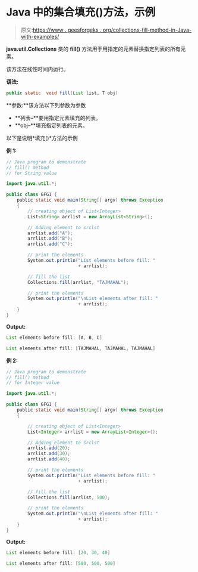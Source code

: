 # Java 中的集合填充()方法，示例

> 原文:[https://www . geesforgeks . org/collections-fill-method-in-Java-with-examples/](https://www.geeksforgeeks.org/collections-fill-method-in-java-with-examples/)

**java.util.Collections** 类的 **fill()** 方法用于用指定的元素替换指定列表的所有元素。

该方法在线性时间内运行。

**语法:**

```java
public static  void fill(List list, T obj)
```

**参数:**该方法以下列参数为参数

*   **列表–**要用指定元素填充的列表。
*   **obj–**填充指定列表的元素。

以下是说明*填充()*方法的示例

**例 1:**

```java
// Java program to demonstrate
// fill() method
// for String value

import java.util.*;

public class GFG1 {
    public static void main(String[] argv) throws Exception
    {
        // creating object of List<Integer>
        List<String> arrlist = new ArrayList<String>();

        // Adding element to srclst
        arrlist.add("A");
        arrlist.add("B");
        arrlist.add("C");

        // print the elements
        System.out.println("List elements before fill: "
                           + arrlist);

        // fill the list
        Collections.fill(arrlist, "TAJMAHAL");

        // print the elements
        System.out.println("\nList elements after fill: "
                           + arrlist);
    }
}
```

**Output:**

```java
List elements before fill: [A, B, C]

List elements after fill: [TAJMAHAL, TAJMAHAL, TAJMAHAL]

```

**例 2:**

```java
// Java program to demonstrate
// fill() method
// for Integer value

import java.util.*;

public class GFG1 {
    public static void main(String[] argv) throws Exception
    {

        // creating object of List<Integer>
        List<Integer> arrlist = new ArrayList<Integer>();

        // Adding element to srclst
        arrlist.add(20);
        arrlist.add(30);
        arrlist.add(40);

        // print the elements
        System.out.println("List elements before fill: "
                           + arrlist);

        // fill the list
        Collections.fill(arrlist, 500);

        // print the elements
        System.out.println("\nList elements after fill: "
                           + arrlist);
    }
}
```

**Output:**

```java
List elements before fill: [20, 30, 40]

List elements after fill: [500, 500, 500]

```